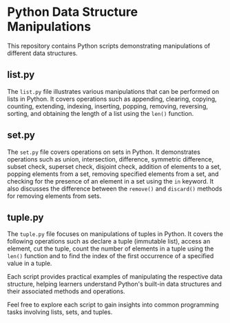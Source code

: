 # Python Data Structure Manipulations

This repository contains Python scripts demonstrating manipulations of different data structures.

## list.py

The `list.py` file illustrates various manipulations that can be performed on lists in Python. It covers operations such as appending, clearing, copying, counting, extending, indexing, inserting, popping, removing, reversing, sorting, and obtaining the length of a list using the `len()` function.

## set.py

The `set.py` file covers operations on sets in Python. It demonstrates operations such as union, intersection, difference, symmetric difference, subset check, superset check, disjoint check, addition of elements to a set, popping elements from a set, removing specified elements from a set, and checking for the presence of an element in a set using the `in` keyword. It also discusses the difference between the `remove()` and `discard()` methods for removing elements from sets.

## tuple.py

The `tuple.py` file focuses on manipulations of tuples in Python. It covers the following operations such as declare a tuple (immutable list), access an element, cut the tuple, count the number of elements in a tuple using the `len()` function and to find the index of the first occurrence of a specified value in a tuple.

Each script provides practical examples of manipulating the respective data structure, helping learners understand Python's built-in data structures and their associated methods and operations.

Feel free to explore each script to gain insights into common programming tasks involving lists, sets, and tuples.
